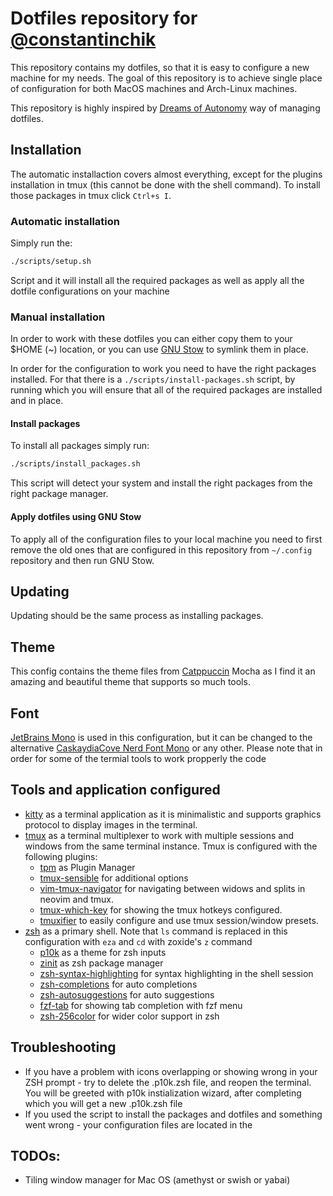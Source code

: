 # Dotfiles repository for [@constantinchik](https://github.com/constantinchik)

This repository contains my dotfiles, so that it is easy to configure a new
machine for my needs. The goal of this repository is to achieve single place
of configuration for both MacOS machines and Arch-Linux machines.

This repository is highly inspired by
[Dreams of Autonomy](https://youtu.be/y6XCebnB9gs) way of managing dotfiles.

## Installation

The automatic installaction covers almost everything, except for the plugins
installation in tmux (this cannot be done with the shell command). To install
those packages in tmux click `Ctrl+s I`.

### Automatic installation

Simply run the:

```bash
./scripts/setup.sh
```

Script and it will install all the required packages as well as apply all the
dotfile configurations on your machine

### Manual installation

In order to work with these dotfiles you can either copy them to your $HOME (~)
location, or you can use [GNU Stow](https://www.gnu.org/software/stow/) to
symlink them in place.

In order for the configuration to work you need to have the right packages
installed. For that there is a `./scripts/install-packages.sh` script, by running
which you will ensure that all of the required packages are installed and in
place.

#### Install packages

To install all packages simply run:

```bash
./scripts/install_packages.sh
```

This script will detect your system and install the right packages from the
right package manager.

#### Apply dotfiles using GNU Stow

To apply all of the configuration files to your local machine you need to first
remove the old ones that are configured in this repository from `~/.config`
repository and then run GNU Stow.

## Updating

Updating should be the same process as installing packages.

## Theme

This config contains the theme files from
[Catppuccin](https://github.com/catppuccin/catppuccin) Mocha as I find it an
amazing and beautiful theme that supports so much tools.

## Font

[JetBrains Mono](https://www.jetbrains.com/lp/mono/) is used in this
configuration, but it can be changed to the alternative
[CaskaydiaCove Nerd Font Mono](https://github.com/eliheuer/caskaydia-cove?tab=readme-ov-file)
or any other. Please note that in order for some of the termial tools to work
propperly the code

## Tools and application configured

- [kitty](https://sw.kovidgoyal.net/kitty/) as a terminal application as it is
  minimalistic and supports graphics protocol to display images in the terminal.
- [tmux](https://github.com/tmux/tmux/wiki) as a terminal multiplexer to work
  with multiple sessions and windows from the same terminal instance. Tmux is
  configured with the following plugins:
  - [tpm](https://github.com/tmux-plugins/tpm) as Plugin Manager
  - [tmux-sensible](https://github.com/tmux-plugins/tmux-sensible) for
    additional options
  - [vim-tmux-navigator](https://github.com/christoomey/vim-tmux-navigator) for
    navigating between widows and splits in neovim and tmux.
  - [tmux-which-key](https://github.com/alexwforsythe/tmux-which-key) for
    showing the tmux hotkeys configured.
  - [tmuxifier](https://github.com/jimeh/tmuxifier) to easily configure and use
    tmux session/window presets.
- [zsh](https://www.zsh.org/) as a primary shell. Note that `ls` command is
  replaced in this configuration with `eza` and `cd` with zoxide's `z` command
  - [p10k](https://github.com/romkatv/powerlevel10k) as a theme for zsh inputs
  - [zinit](https://github.com/zdharma-continuum/zinit) as zsh package manager
  - [zsh-syntax-highlighting](https://github.com/zsh-users/zsh-syntax-highlighting)
    for syntax highlighting in the shell session
  - [zsh-completions](https://github.com/zsh-users/zsh-completions) for auto
    completions
  - [zsh-autosuggestions](https://github.com/zsh-users/zsh-autosuggestions) for
    auto suggestions
  - [fzf-tab](https://github.com/Aloxaf/fzf-tab) for showing tab completion with
    fzf menu
  - [zsh-256color](https://github.com/chrissicool/zsh-256color) for wider color
    support in zsh

## Troubleshooting

- If you have a problem with icons overlapping or showing wrong in your ZSH
  prompt - try to delete the .p10k.zsh file, and reopen the terminal. You will
  be greeted with p10k instialization wizard, after completing which you will
  get a new .p10k.zsh file
- If you used the script to install the packages and dotfiles and something
  went wrong - your configuration files are located in the

## TODOs:

- Tiling window manager for Mac OS (amethyst or swish or yabai)
